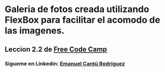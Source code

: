 # Galeria de fotos creada utilizando FlexBox para facilitar el acomodo de las imagenes.
## Leccion 2.2 de [Free Code Camp](https://www.freecodecamp.org/ "Plataforma de aprendizaje de programación gratuita")
### Sigueme en Linkedin: [Emanuel Cantú Rodríguez](www.linkedin.com/in/emanuel-cantú-rodríguez-72742a1bb")